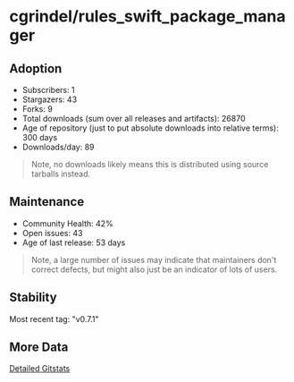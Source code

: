 # cgrindel/rules_swift_package_manager

## Adoption

- Subscribers: 1
- Stargazers: 43
- Forks: 9
- Total downloads (sum over all releases and artifacts): 26870
- Age of repository (just to put absolute downloads into relative terms): 300 days
- Downloads/day: 89

> Note, no downloads likely means this is distributed using source tarballs instead.

## Maintenance

- Community Health: 42%
- Open issues: 43
- Age of last release: 53 days

> Note, a large number of issues may indicate that maintainers don't correct defects, but might also
> just be an indicator of lots of users.

## Stability

Most recent tag: "v0.7.1"

## More Data

[Detailed Gitstats](/bazel-catalog/gitstats/cgrindel/rules_swift_package_manager)

